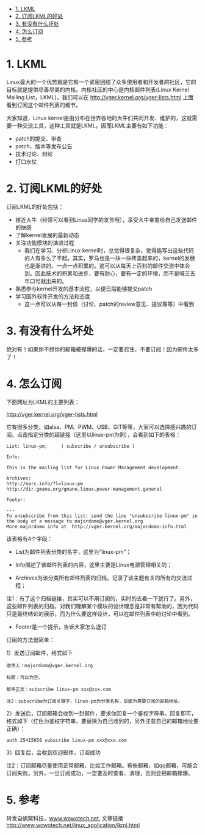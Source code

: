 
<!-- @import "[TOC]" {cmd="toc" depthFrom=1 depthTo=6 orderedList=false} -->

<!-- code_chunk_output -->

- [1. LKML](#1-lkml)
- [2. 订阅LKML的好处](#2-订阅lkml的好处)
- [3. 有没有什么坏处](#3-有没有什么坏处)
- [4. 怎么订阅](#4-怎么订阅)
- [5. 参考](#5-参考)

<!-- /code_chunk_output -->

# 1. LKML

Linux最大的一个优势就是它有一个紧密团结了众多使用者和开发者的社区，它的目标就是提供尽善尽美的内核。内核社区的中心是内核邮件列表(Linux Kernel Mailing List，LKML)，我们可以在 http://vger.kernel.org/vger-lists.html 上面看到订阅这个邮件列表的细节。

大家知道，Linux kernel是由分布在世界各地的大牛们共同开发、维护的，这就需要一种交流工具，这种工具就是LKML。因而LKML主要有如下功能：

* patch的提交、审查
* patch、版本等发布公告
* 技术讨论、辩论
* 打口水仗

# 2. 订阅LKML的好处

订阅LKML的好处包括：

* 接近大牛（经常可以看到Linus同学的发言哦），享受大牛亲笔给自己发送邮件的快感
* 了解kernel发展的最新动态
* 关注功能模块的演进过程
    * 我们在学习、分析Linux kernel时，总觉得很复杂，觉得能写出这些代码的人有多么了不起。其实，罗马也是一块一块砖盖起来的，kernel的发展也是渐进的、一点一点积累的。这可以从每天上百封的邮件交流中体会到。因此技术的积累和进步，要有耐心，要有一定的环境，而不是喊三五年口号就出来的。
* 熟悉参与kernel开发的基本流程，以便日后能够提交patch
* 学习国外软件开发的方法和态度
    * 这一点可以从每一封信（讨论、patch的review意见、提议等等）中看到

# 3. 有没有什么坏处

绝对有！如果你不想你的邮箱被撑爆的话，一定要忍住，不要订阅！因为邮件太多了！

# 4. 怎么订阅

下面网址为LKML的主要列表：

http://vger.kernel.org/vger-lists.html

它有很多分类，如alsa、PM、PWM、USB、GIT等等，大家可以选择感兴趣的订阅。点击指定分类的超链接（这里以linux-pm为例），会看到如下的表格：

```
List: linux-pm;     ( subscribe / unsubscribe )

Info:

This is the mailing list for Linux Power Management development.

Archives:
http://marc.info/?l=linux-pm
http://dir.gmane.org/gmane.linux.power-management.general

Footer:

---
To unsubscribe from this list: send the line "unsubscribe linux-pm" in
the body of a message to majordomo@vger.kernel.org
More majordomo info at  http://vger.kernel.org/majordomo-info.html
```

该表格有4个字段：

* List为邮件列表分类的名字，这里为“linux-pm”；

* Info描述了该邮件列表的内容，这里主要是Linux电源管理相关的；

* Archives为该分类所有邮件列表的归档，记录了该主题有关的所有的交流过程；

注1：有了这个归档链接，其实可以不用订阅的，实时的去看一下就行了。另外，这些邮件列表的归档，对我们理解某个模块的设计理念是非常有帮助的，因为代码只是最终结论的展示，而为什么要这样设计，可以在邮件列表中的讨论中看到。

* Footer是一个提示，告诉大家怎么退订

订阅的方法很简单：

1）发送订阅邮件，格式如下

```
收件人：majordomo@vger.kernel.org

标题：可以为空。

邮件正文：subscribe linux-pm xxx@xxx.com

注2：subscribe为订阅关键字，linux-pm为分类名称，后面为需要订阅的邮箱地址。
```

2）发送后，订阅邮箱会收到一封邮件，要求你回复一个鉴权字符串。回复即可，格式如下（红色为鉴权字符串，要替换为自己收到的，另外注意自己的邮箱地址要正确）：

```
auth 25415058 subscribe linux-pm xxx@xxx.com
```

3）回复后，会收到欢迎邮件，订阅成功

注2：订阅邮箱尽量使用正常邮箱，比如工作邮箱。有些邮箱，如qq邮箱，可能会订阅失败。另外，一旦订阅成功，一定要及时查看、清理，否则会把邮箱撑爆。

# 5. 参考

转发自蜗窝科技，www.wowotech.net, 文章链接 http://www.wowotech.net/linux_application/lkml.html

